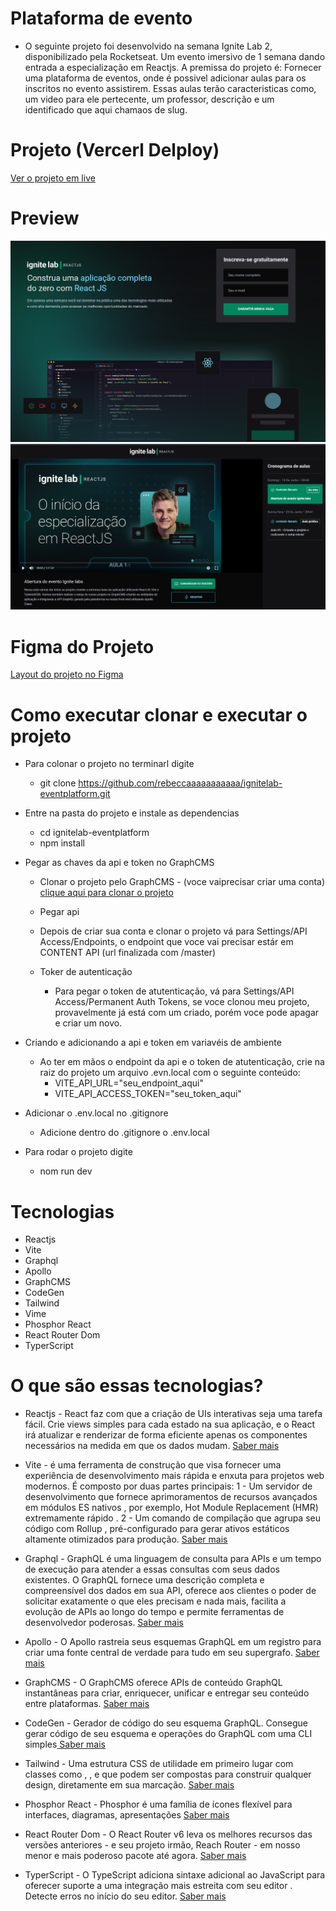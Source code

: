# Plataforma de evento

- O seguinte projeto foi desenvolvido na semana Ignite Lab 2, disponibilizado pela Rocketseat. 
Um evento imersivo de 1 semana dando entrada a especialização em Reactjs. 
A premissa do projeto é: Fornecer uma plataforma de eventos, onde é possivel adicionar aulas para os inscritos no evento assistirem.
Essas aulas terão caracteristicas como, um video para ele pertecente, um professor, descrição e um identificado que aqui chamaos de slug. 

# Projeto (Vercerl Delploy)
<a href="https://ignitelab-eventplatform-o5fk7lr16-rebeccaaaaaaaaaaa.vercel.app/" target="_blank" alt="live projeto"> Ver o projeto em live</a>

# Preview

<img src="./src/assets/preview-homw.png" alt=""/>
<img src="./src/assets/preview-event.png" alt=""/>

# Figma do Projeto

<a href="https://www.figma.com/community/file/1120711251998877938" alt=""> Layout do projeto no Figma <a>

# Como executar clonar e executar o projeto

- Para colonar o projeto no terminarl digite

    - git clone https://github.com/rebeccaaaaaaaaaaa/ignitelab-eventplatform.git

- Entre na pasta do projeto e instale as dependencias
    - cd ignitelab-eventplatform
    - npm install 

- Pegar as chaves da api e token no GraphCMS
    - Clonar o projeto pelo GraphCMS - (voce vaiprecisar criar uma conta)<a href="https://app.graphcms.com/clone/6868861bc5024fdca04b1c523b347363?name=ignitelab-rebeccaig"> clique aqui para clonar o projeto <a>

    - Pegar api 
     - Depois de criar sua conta e clonar o projeto vá para Settings/API Access/Endpoints, o endpoint que voce vai precisar estár em CONTENT API (url finalizada com /master)

     - Toker de autenticação
        - Para pegar o token de atutenticação, vá para Settings/API Access/Permanent Auth Tokens, se voce clonou meu projeto, provavelmente já está com um criado, porém voce pode apagar e criar um novo.

- Criando e adicionando a api e token em variavéis de ambiente
    - Ao ter em mãos o endpoint da api e o token de atutenticação, crie na raiz do projeto um arquivo .evn.local com o seguinte conteúdo: 
        - VITE_API_URL="seu_endpoint_aqui"
        - VITE_API_ACCESS_TOKEN="seu_token_aqui"

- Adicionar o .env.local no .gitignore
    - Adicione dentro do .gitignore o .env.local

- Para rodar o projeto digite
    - nom run dev


# Tecnologias 

- Reactjs
- Vite
- Graphql
- Apollo
- GraphCMS
- CodeGen
- Tailwind
- Vime
- Phosphor React
- React Router Dom
- TyperScript

# O que são essas tecnologias?

- Reactjs - React faz com que a criação de UIs interativas seja uma tarefa fácil. Crie views simples para cada estado na sua aplicação, e o React irá atualizar e renderizar de forma eficiente apenas os componentes necessários na medida em que os dados mudam. <a href="https://pt-br.reactjs.org/" alt="ir para o site oficial do REACTJS"> Saber mais<a>

- Vite - é uma ferramenta de construção que visa fornecer uma experiência de desenvolvimento mais rápida e enxuta para projetos web modernos. É composto por duas partes principais:
 1 - Um servidor de desenvolvimento que fornece aprimoramentos de recursos avançados em módulos ES nativos , por exemplo, Hot Module Replacement (HMR) extremamente rápido .
 2 - Um comando de compilação que agrupa seu código com Rollup , pré-configurado para gerar ativos estáticos altamente otimizados para produção. <a href="https://vitejs.dev/guide/" alt="ir para o site oficial"> Saber mais<a>

- Graphql -  GraphQL é uma linguagem de consulta para APIs e um tempo de execução para atender a essas consultas com seus dados existentes. O GraphQL fornece uma descrição completa e compreensível dos dados em sua API, oferece aos clientes o poder de solicitar exatamente o que eles precisam e nada mais, facilita a evolução de APIs ao longo do tempo e permite ferramentas de desenvolvedor poderosas. <a href="https://graphql.org/" alt="ir para o site oficial"> Saber mais<a>

- Apollo - O Apollo rastreia seus esquemas GraphQL em um registro para criar uma fonte central de verdade para tudo em seu supergrafo.  <a href="https://www.apollographql.com/" alt="ir para o site oficial"> Saber mais<a>

- GraphCMS - O GraphCMS oferece APIs de conteúdo GraphQL instantâneas para criar, enriquecer, unificar e entregar seu conteúdo entre plataformas. <a href="https://graphcms.com/" alt="ir para o site oficial"> Saber mais<a>

- CodeGen -  Gerador de código do seu esquema GraphQL. Consegue gerar código de seu esquema e operações do GraphQL com uma CLI simples<a href="https://www.graphql-code-generator.com/" alt="ir para o site oficial"> Saber mais<a>

- Tailwind - Uma estrutura CSS de utilidade em primeiro lugar com classes como , , e que podem ser compostas para construir qualquer design, diretamente em sua marcação. <a href="https://tailwindcss.com/" alt="ir para o site oficial"> Saber mais<a>

- Phosphor React - Phosphor é uma família de ícones flexível para interfaces, diagramas, apresentações <a href="https://phosphoricons.com/" alt="ir para o site oficial"> Saber mais<a>

- React Router Dom -  O React Router v6 leva os melhores recursos das versões anteriores - e seu projeto irmão, Reach Router - em nosso menor e mais poderoso pacote até agora. <a href="https://reactrouter.com/" alt="ir para o site oficial"> Saber mais<a>

- TyperScript - O TypeScript adiciona sintaxe adicional ao JavaScript para oferecer suporte a uma integração mais estreita com seu editor . Detecte erros no início do seu editor. <a href="https://www.typescriptlang.org/" alt="ir para o site oficial"> Saber mais<a>



